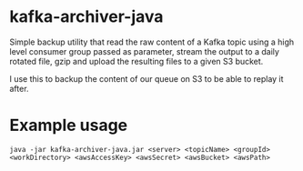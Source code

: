 kafka-archiver-java
========
Simple backup utility that read the raw content of a Kafka topic using a high level consumer group passed as parameter, stream the output to a daily rotated file, gzip and upload the resulting files to a given S3 bucket.

I use this to backup the content of our queue on S3 to be able to replay it after.

# Example usage
```
java -jar kafka-archiver-java.jar <server> <topicName> <groupId> <workDirectory> <awsAccessKey> <awsSecret> <awsBucket> <awsPath> 
```
